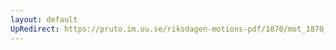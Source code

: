 ```yaml
---
layout: default
UpRedirect: https://pruto.im.uu.se/riksdagen-motions-pdf/1870/mot_1870__ak__226/mot_1870__ak__226-001.pdf
---
```

